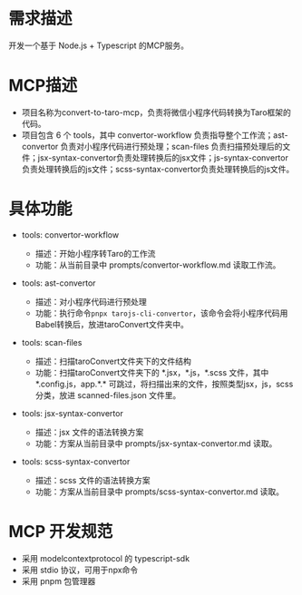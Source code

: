 # 需求描述

开发一个基于 Node.js + Typescript 的MCP服务。

# MCP描述

- 项目名称为convert-to-taro-mcp，负责将微信小程序代码转换为Taro框架的代码。
- 项目包含 6 个 tools，其中 convertor-workflow 负责指导整个工作流；ast-convertor 负责对小程序代码进行预处理；scan-files 负责扫描预处理后的文件；jsx-syntax-convertor负责处理转换后的jsx文件；js-syntax-convertor 负责处理转换后的js文件；scss-syntax-convertor负责处理转换后的js文件。

# 具体功能

- tools: convertor-workflow
    - 描述：开始小程序转Taro的工作流
    - 功能：从当前目录中 prompts/convertor-workflow.md 读取工作流。

- tools: ast-convertor
    - 描述：对小程序代码进行预处理
    - 功能：执行命令`pnpx tarojs-cli-convertor`，该命令会将小程序代码用Babel转换后，放进taroConvert文件夹中。

- tools: scan-files
    - 描述：扫描taroConvert文件夹下的文件结构
    - 功能：扫描taroConvert文件夹下的 \*.jsx，\*.js，\*.scss 文件，其中\*.config.js，app.\*.\* 可跳过，将扫描出来的文件，按照类型jsx，js，scss分类，放进 scanned-files.json 文件里。

- tools: jsx-syntax-convertor
    - 描述：jsx 文件的语法转换方案
    - 功能：方案从当前目录中 prompts/jsx-syntax-convertor.md 读取。

- tools: scss-syntax-convertor
    - 描述：scss 文件的语法转换方案
    - 功能：方案从当前目录中 prompts/scss-syntax-convertor.md 读取。

# MCP 开发规范

- 采用 modelcontextprotocol 的 typescript-sdk
- 采用 stdio 协议，可用于npx命令
- 采用 pnpm 包管理器